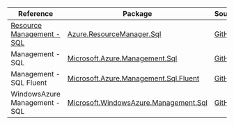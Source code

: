 | Reference | Package | Source |
|---|---|---|
|[Resource Management - SQL](resourcemanager.sql-readme.md)|[Azure.ResourceManager.Sql](https://www.nuget.org/packages/Azure.ResourceManager.Sql)|[GitHub](https://github.com/Azure/azure-sdk-for-net/blob/main/sdk/sqlmanagement/Azure.ResourceManager.Sql)|
|Management - SQL|[Microsoft.Azure.Management.Sql](https://www.nuget.org/packages/Microsoft.Azure.Management.Sql)|[GitHub](https://github.com/Azure/azure-sdk-for-net)|
|Management - SQL Fluent|[Microsoft.Azure.Management.Sql.Fluent](https://www.nuget.org/packages/Microsoft.Azure.Management.Sql.Fluent)|[GitHub](https://github.com/Azure/azure-sdk-for-net)|
|WindowsAzure Management - SQL|[Microsoft.WindowsAzure.Management.Sql](https://www.nuget.org/packages/Microsoft.WindowsAzure.Management.Sql)|[GitHub](https://github.com/Azure/azure-sdk-for-net)|
